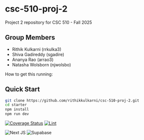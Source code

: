# csc-510-proj-2
Project 2 repository for CSC 510 - Fall 2025

## Group Members
- Rithik Kulkarni (rrkulka3)
- Shiva Gadireddy (sgadire)
- Ananya Rao (arrao3)
- Natasha Wolsborn (njwolsbo)


How to get this running:
## Quick Start
```bash
git clone https://github.com/rithikkulkarni/csc-510-proj-2.git
cd starter
npm install
npm run dev
```
[![Coverage Status](https://coveralls.io/repos/github/rithikkulkarni/csc-510-proj-2/badge.svg?branch=main)](https://coveralls.io/github/rithikkulkarni/csc-510-proj-2?branch=main)
[![Lint](https://github.com/rithikkulkarni/csc-510-proj-2/actions/workflows/lint.yml/badge.svg?branch=main)](https://github.com/rithikkulkarni/csc-510-proj-2/actions/workflows/lint.yml)

![Next JS](https://img.shields.io/badge/Next-black?style=for-the-badge&logo=next.js&logoColor=white)
![Supabase](https://img.shields.io/badge/Supabase-3ECF8E?style=for-the-badge&logo=supabase&logoColor=white)

